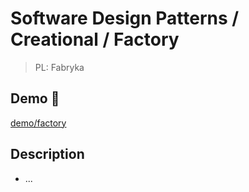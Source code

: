 # Software Design Patterns / Creational / Factory

> PL: Fabryka

## Demo 🎉

<a href="./demo/factory/">demo/factory</a>

## Description

* ...

